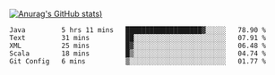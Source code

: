 [![Anurag's GitHub stats](https://github-readme-stats.vercel.app/api?username=Old-Camel&show_icons=true&theme=dark))](https://github.com/anuraghazra/github-readme-stats)
<!--START_SECTION:waka-->
```text
Java         5 hrs 11 mins   ███████████████████▓░░░░░   78.90 % 
Text         31 mins         ██░░░░░░░░░░░░░░░░░░░░░░░   07.91 % 
XML          25 mins         █▓░░░░░░░░░░░░░░░░░░░░░░░   06.48 % 
Scala        18 mins         █▒░░░░░░░░░░░░░░░░░░░░░░░   04.74 % 
Git Config   6 mins          ▒░░░░░░░░░░░░░░░░░░░░░░░░   01.77 % 
```
<!--END_SECTION:waka-->

